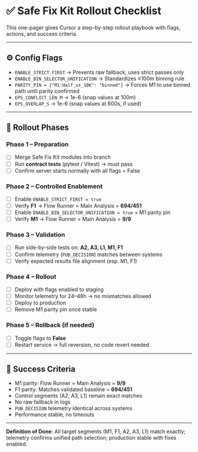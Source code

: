 # ✅ Safe Fix Kit Rollout Checklist

This one-pager gives Cursor a step-by-step rollout playbook with flags, actions, and success criteria.

---

## ⚙️ Config Flags
- `ENABLE_STRICT_FIRST` → Prevents raw fallback, uses strict passes only
- `ENABLE_BIN_SELECTOR_UNIFICATION` → Standardizes ≥100m binning rule
- `PARITY_PIN = {"M1:Half_vs_10K": "binned"}` → Forces M1 to use binned path until parity confirmed
- `EPS_CONFLICT_LEN_M` → 1e-6 (snap values at 100m)
- `EPS_OVERLAP_S` → 1e-6 (snap values at 600s, if used)

---

## 🚦 Rollout Phases

### Phase 1 – Preparation
- [ ] Merge Safe Fix Kit modules into branch
- [ ] Run **contract tests** (pytest / Vitest) → must pass
- [ ] Confirm server starts normally with all flags = False

### Phase 2 – Controlled Enablement
- [ ] Enable `ENABLE_STRICT_FIRST = true`
- [ ] Verify **F1** → Flow Runner = Main Analysis = **694/451**
- [ ] Enable `ENABLE_BIN_SELECTOR_UNIFICATION = true` + M1 parity pin
- [ ] Verify **M1** → Flow Runner = Main Analysis = **9/9**

### Phase 3 – Validation
- [ ] Run side-by-side tests on: **A2, A3, L1, M1, F1**
- [ ] Confirm telemetry (`PUB_DECISION`) matches between systems
- [ ] Verify expected results file alignment (esp. M1, F1)

### Phase 4 – Rollout
- [ ] Deploy with flags enabled to staging
- [ ] Monitor telemetry for 24–48h → no mismatches allowed
- [ ] Deploy to production
- [ ] Remove M1 parity pin once stable

### Phase 5 – Rollback (if needed)
- [ ] Toggle flags to **False**
- [ ] Restart service → full reversion, no code revert needed

---

## 🎯 Success Criteria
- M1 parity: Flow Runner = Main Analysis = **9/9**
- F1 parity: Matches validated baseline = **694/451**
- Control segments (A2, A3, L1) remain exact matches
- No raw fallback in logs
- `PUB_DECISION` telemetry identical across systems
- Performance stable, no timeouts

---

**Definition of Done**: All target segments (M1, F1, A2, A3, L1) match exactly; telemetry confirms unified path selection; production stable with fixes enabled.
